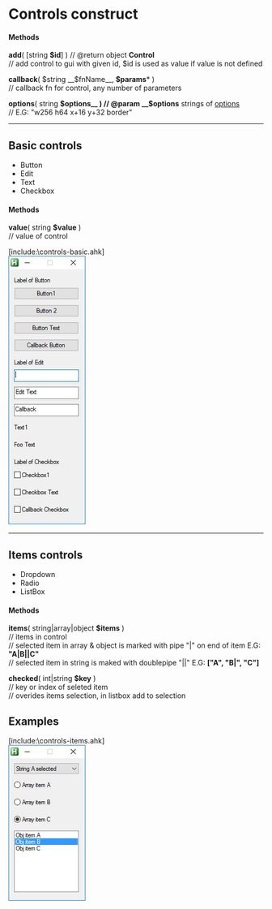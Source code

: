 # Controls construct

#### Methods
__add__( [string __$id__] ) // @return object __Control__  
	// add control to gui with given id, $id is used as value if value is not defined  

__callback__( $string __$fnName__, __$params__* )  
	// callback fn for control, any number of parameters  

__options__( string __$options__ )  
	// @param __$options__ strings of [options](https://autohotkey.com/docs/commands/Gui.htm#Controls_Uncommon_Styles_and_Options)  
	// E.G: "w256 h64 x+16 y+32 border"  

------------------------------------------------------------------------------------------------------------------------------------

## Basic controls

* Button
* Edit
* Text
* Checkbox

#### Methods 

__value__( string __$value__ )  
// value of control  

[include:\controls-basic.ahk]  
![alt text](https://github.com/vilbur/ahk-vilgui/blob/master/Documentation/controls/controls-basic.jpeg?raw=true)  

------------------------------------------------------------------------------------------------------------------------------------

## Items controls

* Dropdown
* Radio
* ListBox

#### Methods

__items__( string|array|object __$items__ )  
    // items in control  
    // selected item in array & object is marked with pipe "|" on end of item E.G: __"A|B||C"__  
    // selected item in string is maked with doublepipe "||"  E.G: __["A", "B|", "C"]__   

__checked__( int|string __$key__ )  
    // key or index of seleted item  
    // overides items selection, in listbox add to selection  

## Examples

[include:\controls-items.ahk]  
![alt text](https://github.com/vilbur/ahk-vilgui/blob/master/Documentation/controls/controls-main/controls-items.jpeg?raw=true)  


  